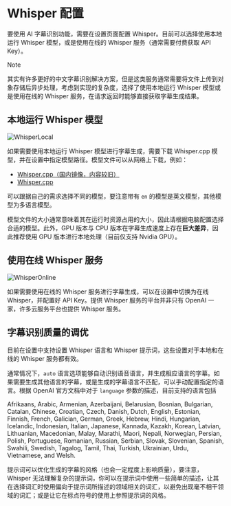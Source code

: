 # Whisper 配置

要使用 AI 字幕识别功能，需要在设置页面配置 Whisper。目前可以选择使用本地运行 Whisper 模型，或是使用在线的 Whisper 服务（通常需要付费获取 API Key）。

> [!NOTE]
> 其实有许多更好的中文字幕识别解决方案，但是这类服务通常需要将文件上传到对象存储后异步处理，考虑到实现的复杂度，选择了使用本地运行 Whisper 模型或是使用在线的 Whisper 服务，在请求返回时能够直接获取字幕生成结果。

## 本地运行 Whisper 模型

![WhisperLocal](/images/whisper_local.png)

如果需要使用本地运行 Whisper 模型进行字幕生成，需要下载 Whisper.cpp 模型，并在设置中指定模型路径。模型文件可以从网络上下载，例如：

- [Whisper.cpp（国内镜像，内容较旧）](https://www.modelscope.cn/models/cjc1887415157/whisper.cpp/files)
- [Whisper.cpp](https://huggingface.co/ggerganov/whisper.cpp/tree/main)

可以跟据自己的需求选择不同的模型，要注意带有 `en` 的模型是英文模型，其他模型为多语言模型。

模型文件的大小通常意味着其在运行时资源占用的大小，因此请根据电脑配置选择合适的模型。此外，GPU 版本与 CPU 版本在字幕生成速度上存在**巨大差异**，因此推荐使用 GPU 版本进行本地处理（目前仅支持 Nvidia GPU）。

## 使用在线 Whisper 服务

![WhisperOnline](/images/whisper_online.png)

如果需要使用在线的 Whisper 服务进行字幕生成，可以在设置中切换为在线 Whisper，并配置好 API Key。提供 Whisper 服务的平台并非只有 OpenAI 一家，许多云服务平台也提供 Whisper 服务。

## 字幕识别质量的调优

目前在设置中支持设置 Whisper 语言和 Whisper 提示词，这些设置对于本地和在线的 Whisper 服务都有效。

通常情况下，`auto` 语言选项能够自动识别语音语言，并生成相应语言的字幕。如果需要生成其他语言的字幕，或是生成的字幕语言不匹配，可以手动配置指定的语言。根据 OpenAI 官方文档中对于 `language` 参数的描述，目前支持的语言包括

Afrikaans, Arabic, Armenian, Azerbaijani, Belarusian, Bosnian, Bulgarian, Catalan, Chinese, Croatian, Czech, Danish, Dutch, English, Estonian, Finnish, French, Galician, German, Greek, Hebrew, Hindi, Hungarian, Icelandic, Indonesian, Italian, Japanese, Kannada, Kazakh, Korean, Latvian, Lithuanian, Macedonian, Malay, Marathi, Maori, Nepali, Norwegian, Persian, Polish, Portuguese, Romanian, Russian, Serbian, Slovak, Slovenian, Spanish, Swahili, Swedish, Tagalog, Tamil, Thai, Turkish, Ukrainian, Urdu, Vietnamese, and Welsh.

提示词可以优化生成的字幕的风格（也会一定程度上影响质量），要注意，Whisper 无法理解复杂的提示词，你可以在提示词中使用一些简单的描述，让其在选择词汇时使用偏向于提示词所描述的领域相关的词汇，以避免出现毫不相干领域的词汇；或是让它在标点符号的使用上参照提示词的风格。
